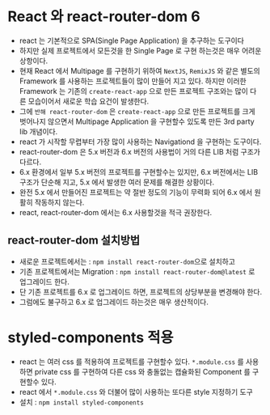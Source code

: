 # React 와 react-router-dom 6

- react 는 기본적으로 SPA(Single Page Application) 을 추구하는 도구이다
- 하지만 실제 프로젝트에서 모든것을 한 Single Page 로 구현 하는것은 매우 어려운 상항이다.
- 현재 React 에서 Multipage 를 구현하기 위하여 `NextJS`, `RemixJS` 와 같은 별도의 Framework 를 사용하는 프로젝트들이 많이 만들어 지고 있다.
  하지만 이러한 Framework 는 기존의 `create-react-app` 으로 만든 프로젝트 구조와는 많이 다른 모습이어서 새로운 학습 요건이 발생한다.
- 그에 `반해 react-router-dom` 은 `create-react-app` 으로 만든 프로젝트를 크게 벗어나지 않으면서 Multipage Application 을 구현할수 있도록
  만든 3rd party lib 개념이다.
- react 가 시작할 무렵부터 가장 많이 사용하는 Navigationd 을 구현하는 도구이다.
- react-router-dom 은 5.x 버전과 6.x 버전의 사용법이 거의 다른 LIB 처럼 구조가 다르다.
- 6.x 환경에서 일부 5.x 버전의 프로젝트를 구현할수는 있지만, 6.x 버전에서는 LIB 구조가 단순해 지고, 5.x 에서 발생한 여러 문제를 해결한 상황이다.
- 완전 5.x 에서 만들어진 프로젝트는 약 절반 정도의 기능이 무력화 되어 6.x 에서 원활히 작동하지 않는다.
- react, react-router-dom 에서는 6.x 사용할것을 적극 권장한다.

## react-router-dom 설치방법

- 새로운 프로젝트에서는 : `npm install react-router-dom`으로 설치하고
- 기존 프로젝트에서는 Migration : `npm install react-router-dom@latest` 로 업그레이드 한다.
- 단 기존 프로젝트를 6.x 로 업그레이드 하면, 프로젝트의 상당부분을 변경해야 한다.
- 그럼에도 불구하고 6.x 로 업그레이드 하는것은 매우 생산적이다.

# styled-components 적용

- react 는 여러 css 를 적용하여 프로젝트를 구현할수 있다. `*.module.css` 를
  사용하면 private css 를 구현하여 다른 css 와 충돌없는 캡슐화된 Component 를
  구현할수 있다.
- react 에서 `*.module.css` 와 더불어 많이 사용하는 또다른 style 지정하기 도구
- 설치 : `npm install styled-components`
